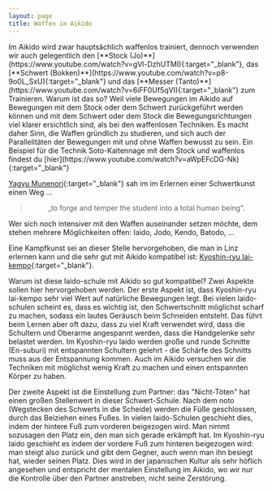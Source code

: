 ```yaml
---
layout: page
title: Waffen im Aikido
---
```



<div class="container block">
<div class="row">
<div class="col" markdown="1">
Im Aikido wird zwar hauptsächlich waffenlos trainiert, dennoch verwenden wir auch gelegentlich den [**Stock (Jo)**](https://www.youtube.com/watch?v=gVl-DzhUTMI){:target="_blank"}, das [**Schwert (Bokken)**](https://www.youtube.com/watch?v=p8-9o0L_SxU){:target="_blank"} und das [**Messer (Tanto)**](https://www.youtube.com/watch?v=6iFF0Uf5qVI){:target="_blank"} zum Trainieren. Warum ist das so? Weil viele Bewegungen im Aikido auf Bewegungen mit dem Stock oder dem Schwert zurückgeführt werden können und mit dem Schwert oder dem Stock die Bewegungsrichtungen viel klarer ersichtlich sind, als bei den waffenlosen Techniken. Es macht daher Sinn, die Waffen gründlich zu studieren, und sich auch der Parallelitäten der Bewegungen mit und ohne Waffen bewusst zu sein. Ein Beispiel für die Technik Soto-Kaitennage mit dem Stock und waffenlos findest du [hier](https://www.youtube.com/watch?v=aWpEFcDG-Nk){:target="_blank"}

[Yagyu Munenori](https://de.wikipedia.org/wiki/Yagy%C5%AB_Munenori){:target="_blank"} sah im im Erlernen einer Schwertkunst einen Weg ...
<blockquote><p style="text-align:center;">„to forge and temper the student into a total human being“.</p></blockquote>

Wer sich noch intensiver mit den Waffen auseinander setzen möchte, dem stehen mehrere Möglichkeiten offen: Iaido, Jodo, Kendo, Batodo, ... 

Eine Kampfkunst sei an dieser Stelle hervorgehoben, die man in Linz erlernen kann und die sehr gut mit Aikido kompatibel ist: [Kyoshin-ryu Iai-kempo](http://www.kendolinz.org/iaido){:target="_blank"}.

Warum ist diese Iaido-schule mit Aikido so gut kompatibel? Zwei Aspekte sollen hier hervorgehoben werden. Der erste Aspekt ist, dass Kyoshin-ryu Iai-kempo sehr viel Wert auf natürliche Bewegungen legt. Bei vielen Iaido-schulen scheint es, dass es wichtig ist, den Schwertschnitt möglichst scharf zu machen, sodass ein lautes Geräusch beim Schneiden entsteht. Das führt beim Lernen aber oft dazu, dass zu viel Kraft verwendet wird, dass die Schultern und Oberarme angespannt werden, dass die Handgelenke sehr belastet werden. Im Kyoshin-ryu Iaido werden große und runde Schnitte (En-suburi) mit entspannten Schultern gelehrt - die Schärfe des Schnitts muss aus der Entspannung kommen. Auch im Aikido versuchen wir die Techniken mit möglichst wenig Kraft zu machen und einen entspannten Körper zu haben.
</div>
</div>
<div class="row">
<div class="col-6" markdown="1">
Der zweite Aspekt ist die Einstellung zum Partner: das "Nicht-Töten" hat einen großen Stellenwert in dieser Schwert-Schule. Nach dem noto (Wegstecken des Schwerts in die Scheide) werden die Füße geschlossen, durch das Beiziehen eines Fußes. In vielen Iaido-Schulen geschieht dies, indem der hintere Fuß zum vorderen beigezogen wird. Man nimmt sozusagen den Platz ein, den man sich gerade erkämpft hat. Im Kyoshin-ryu Iaido geschieht es indem der vordere Fuß zum hinteren beigezogen wird: man steigt also zurück und gibt dem Gegner, auch wenn man ihn besiegt hat, wieder seinen Platz. Dies wird in der japanischen Kultur als sehr höflich angesehen und entspricht der mentalen Einstellung im Aikido, wo wir nur die Kontrolle über den Partner anstreben, nicht seine Zerstörung. 
</div>
<div class="col">
<img class="imageStyleWaffen" src="{{ site.baseurl }}/images/Schwert.jpg" alt="" />
</div>
</div>
</div>